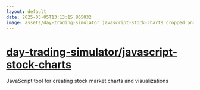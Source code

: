 ```yaml
---
layout: default
date: 2025-05-05T13:13:15.865032
image: assets/day-trading-simulator_javascript-stock-charts_cropped.png
---
```


# [day-trading-simulator/javascript-stock-charts](https://github.com/day-trading-simulator/javascript-stock-charts)

JavaScript tool for creating stock market charts and visualizations
